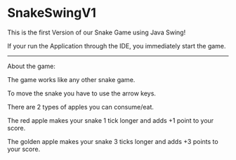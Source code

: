 # SnakeSwingV1

This is the first Version of our Snake Game using Java Swing!

If your run the Application through the IDE, you immediately start the game.

----------------

About the game:

The game works like any other snake game. 

To move the snake you have to use the arrow keys.

There are 2 types of apples you can consume/eat.

The red apple makes your snake 1 tick longer and adds +1 point to your score.

The golden apple makes your snake 3 ticks longer and adds +3 points to your score.
